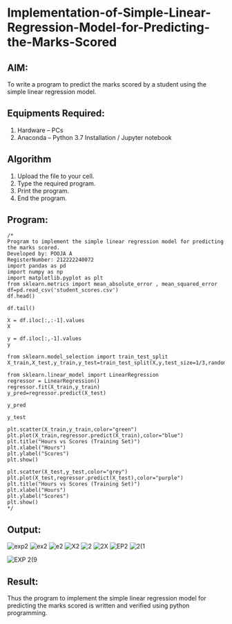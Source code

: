 # Implementation-of-Simple-Linear-Regression-Model-for-Predicting-the-Marks-Scored

## AIM:
To write a program to predict the marks scored by a student using the simple linear regression model.

## Equipments Required:
1. Hardware – PCs
2. Anaconda – Python 3.7 Installation / Jupyter notebook

## Algorithm
1. Upload the file to your cell.
2. Type the required program.
3. Print the program.
4. End the program.


## Program:
```
/*
Program to implement the simple linear regression model for predicting the marks scored.
Developed by: POOJA A
RegisterNumber: 212222240072
import pandas as pd
import numpy as np
import matplotlib.pyplot as plt
from sklearn.metrics import mean_absolute_error , mean_squared_error
df=pd.read_csv('student_scores.csv')
df.head()

df.tail()

X = df.iloc[:,:-1].values
X

y = df.iloc[:,-1].values
y

from sklearn.model_selection import train_test_split
X_train,X_test,y_train,y_test=train_test_split(X,y,test_size=1/3,random_state=0)

from sklearn.linear_model import LinearRegression
regressor = LinearRegression()
regressor.fit(X_train,y_train)
y_pred=regressor.predict(X_test)

y_pred

y_test

plt.scatter(X_train,y_train,color="green")
plt.plot(X_train,regressor.predict(X_train),color="blue")
plt.title("Hours vs Scores (Training Set)")
plt.xlabel("Hours")
plt.ylabel("Scores")
plt.show()

plt.scatter(X_test,y_test,color="grey")
plt.plot(X_test,regressor.predict(X_test),color="purple")
plt.title("Hours vs Scores (Training Set)")
plt.xlabel("Hours")
plt.ylabel("Scores")
plt.show()
*/
```

## Output:
![exp2](https://user-images.githubusercontent.com/119390329/229418695-f10be7f8-148e-4162-a889-8225ae9163fe.png)
![ex2](https://user-images.githubusercontent.com/119390329/229419045-42572467-3df8-4a9f-a348-5a6b35c582fa.png)
![e2](https://user-images.githubusercontent.com/119390329/229567182-d5c8655b-3689-443b-bd8a-d836e06317ba.png)
![X2](https://user-images.githubusercontent.com/119390329/229567328-5320efed-26f7-4794-9e68-6edc6c8a8b33.png)
![2](https://user-images.githubusercontent.com/119390329/229567400-8109a5b5-cd83-4de7-943c-f7bd3d4079b4.png)
![2X](https://user-images.githubusercontent.com/119390329/229567471-0f76a00a-8a1e-4122-b272-1170a106f4e4.png)
![EP2](https://user-images.githubusercontent.com/119390329/229567588-51242e96-d80c-46dc-aabd-f30d299c3eca.png)
![2(1](https://user-images.githubusercontent.com/119390329/229567626-038980fe-de97-4b39-805e-def215e04b4d.png)

![EXP  2(9](https://user-images.githubusercontent.com/119390329/230725849-f4b9c2ea-7a2c-448c-b1be-7b4694764d6e.png)

## Result:
Thus the program to implement the simple linear regression model for predicting the marks scored is written and verified using python programming.
